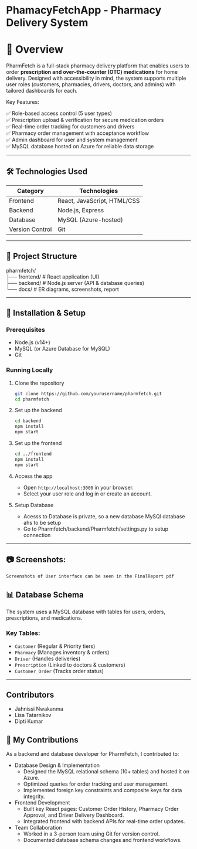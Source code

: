 # PhamacyFetchApp - Pharmacy Delivery System 

# 📌 Overview  
PharmFetch is a full-stack pharmacy delivery platform that enables users to order **prescription and over-the-counter (OTC) medications** for home delivery. Designed with accessibility in mind, the system supports multiple user roles (customers, pharmacies, drivers, doctors, and admins) with tailored dashboards for each.  

Key Features: 

✅ Role-based access control (5 user types)  
✅ Prescription upload & verification for secure medication orders  
✅ Real-time order tracking for customers and drivers  
✅ Pharmacy order management with acceptance workflow  
✅ Admin dashboard for user and system management  
✅ MySQL database hosted on Azure for reliable data storage  

---

## 🛠 Technologies Used  
| Category       | Technologies |  
|---------------|-------------|  
| Frontend  | React, JavaScript, HTML/CSS |  
| Backend   | Node.js, Express |  
| Database  | MySQL (Azure-hosted) |  
| Version Control | Git |  

---

## 📂 Project Structure  

pharmfetch/  
├── frontend/       # React application (UI)  
├── backend/        # Node.js server (API & database queries)    
└── docs/           # ER diagrams, screenshots, report  
 

---

## 🚀 Installation & Setup  

### Prerequisites  
- Node.js (v14+)  
- MySQL (or Azure Database for MySQL)  
- Git  

### Running Locally  
1. Clone the repository  
   ```bash  
   git clone https://github.com/yourusername/pharmfetch.git  
   cd pharmfetch  
   ```  

2. Set up the backend  
   ```bash  
   cd backend  
   npm install  
   npm start  
   ```  

3. Set up the frontend  
   ```bash  
   cd ../frontend  
   npm install  
   npm start  
   ```  

4. Access the app  
   - Open `http://localhost:3000` in your browser.  
   - Select your user role and log in or create an account.

5. Setup Database
    - Acesss to Database is private, so a new database MySQl database ahs to be setup
    - Go to Pharmfetch/backend/Pharmfetch/settings.py to setup connection

---

## 📷 Screenshots:
    Screenshots of User interface can be seen in the FinalReport pdf


## 📊 Database Schema  
The system uses a MySQL database with tables for users, orders, prescriptions, and medications.  

### Key Tables:  
- `Customer` (Regular & Priority tiers)  
- `Pharmacy` (Manages inventory & orders)  
- `Driver` (Handles deliveries)  
- `Prescription` (Linked to doctors & customers)  
- `Customer_Order` (Tracks order status)  


---

## Contributors 
- Jahnissi Nwakanma  
- Lisa Tatarnikov  
- Dipti Kumar

## 🔧 My Contributions

As a backend and database developer for PharmFetch, I contributed to:

   - Database Design & Implementation
      - Designed the MySQL relational schema (10+ tables) and hosted it on Azure.
      - Optimized queries for order tracking and user management.
      - Implemented foreign key constraints and composite keys for data integrity.
   - Frontend Development
      - Built key React pages: Customer Order History, Pharmacy Order Approval, and Driver Delivery Dashboard.
      - Integrated frontend with backend APIs for real-time order updates.
   - Team Collaboration
      - Worked in a 3-person team using Git for version control.
      - Documented database schema changes and frontend workflows.


